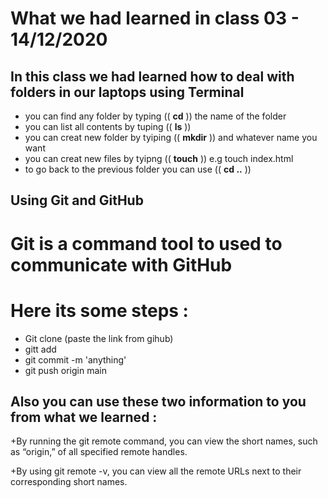# What we had learned in class 03 - 14/12/2020


## In this class we had learned how to deal with folders in our laptops using Terminal 

+ you can find any folder by typing (( **cd** )) the name of the folder 
+ you can list all contents by tuping (( **ls** ))
+ you can creat new folder by tyiping (( **mkdir** )) and whatever name you want 
+ you can creat new files by tyipng (( **touch** )) e.g touch index.html
+ to go back to the previous folder you can use (( **cd ..** ))

## Using Git and GitHub

# Git is a command tool to used to communicate with GitHub 
# Here its some steps :
+ Git clone (paste the link from gihub)
+ gitt add
+ git commit -m 'anything'
+ git push origin main

## Also you can use these two information to you from what we learned : 

+By running the git remote command, you can view the short names, such as “origin,” of all specified remote handles.

+By using git remote -v, you can view all the remote URLs next to their corresponding short names.
